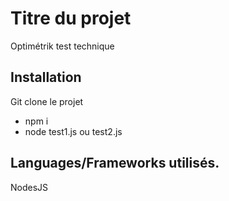 # Titre du projet

Optimétrik test technique


## Installation 

Git clone le projet
* npm i
* node test1.js ou test2.js

## Languages/Frameworks utilisés.

NodesJS
